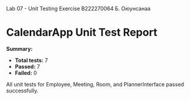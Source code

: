 Lab 07 - Unit Testing Exercise
B222270064
Б. Оюунсанаа

# CalendarApp Unit Test Report

**Summary:**

- **Total tests:** 7  
- **Passed:** 7  
- **Failed:** 0

All unit tests for Employee, Meeting, Room, and PlannerInterface passed successfully.

